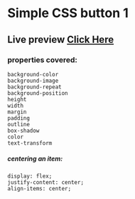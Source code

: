 # Simple CSS button 1

## Live preview <a href = "https://ramrachai.github.io/hw1/" > Click Here </a>

### properties covered:

    background-color
    background-image
    background-repeat
    background-position
    height
    width
    margin
    padding
    outline
    box-shadow
    color
    text-transform

##### centering an item:

    display: flex;
    justify-content: center;
    align-items: center;
